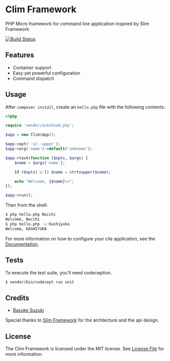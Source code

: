 # Clim Framework
PHP Micro framework for command line application inspired by Slim Framework

[![Build Status](https://travis-ci.org/climphp/Clim.svg?branch=master)](https://travis-ci.org/climphp/Clim)

## Features

- Container support
- Easy yet powerful configuration
- Command dispatch

## Usage

After `composer install`, create an `hello.php` file with the following contents:

```php
<?php

require 'vendor/autoload.php';

$app = new Clim\App();

$app->opt('-u|--upper');
$app->arg('name')->default('unknown');

$app->task(function ($opts, $args) {
	$name = $args['name'];

	if ($opts['u']) $name = strtoupper($name);

    echo "Welcome, {$name}\n";
});

$app->run();
```

Then from the shell:

```bash
$ php hello.php Nocchi
Welcome, Nocchi
$ php hello.php -u Kashiyuka
Welcome, KASHIYUKA
```

For more information on how to configure your clie application, see the [Documentation](https://www.climframework.com/docs/start/cli.html).

## Tests

To execute the test suite, you'll need codeception. 

```bash
$ vendor/bin/codecept run unit
```

## Credits

- [Basuke Suzuki](https://github.com/basuke)

Special thanks to [Slim Framework](https://www.slimframework.com/) for the archtecture and the api design.

## License

The Clim Framework is licensed under the MIT license. See [License File](LICENSE) for more information.
